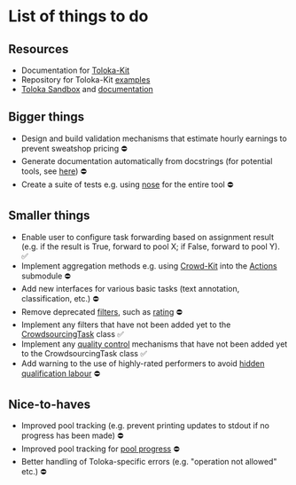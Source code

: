 # List of things to do

## Resources

- Documentation for [Toloka-Kit](https://toloka.ai/docs/toloka-kit/)
- Repository for Toloka-Kit [examples](https://github.com/Toloka/toloka-kit/tree/main/examples)
- [Toloka Sandbox](https://sandbox.toloka.yandex.com/) and [documentation](https://toloka.ai/docs/guide/concepts/sandbox.html)

## Bigger things

- Design and build validation mechanisms that estimate hourly earnings to prevent sweatshop pricing ⛔
- Generate documentation automatically from docstrings (for potential tools, see [here](https://wiki.python.org/moin/DocumentationTools)) ⛔
- Create a suite of tests e.g. using [nose](https://nose.readthedocs.io/en/latest/) for the entire tool ⛔

## Smaller things

- Enable user to configure task forwarding based on assignment result (e.g. if the result is True, forward to pool X; if False, forward to pool Y). :white_check_mark:
- Implement aggregation methods e.g. using [Crowd-Kit](https://github.com/Toloka/crowd-kit) into the [Actions](https://github.com/crowdsrc-uh/abulafia/blob/main/actions/actions.py) submodule ⛔
- Add new interfaces for various basic tasks (text annotation, classification, etc.) ⛔
- Remove deprecated [filters](https://toloka.ai/docs/guide/concepts/filters.html?lang=en), such as [rating](https://github.com/crowdsrc-uh/abulafia/blob/c186307d53d4f584e1bc4de939f0c56f6116bc70/task_specs/core_task.py#L413) ⛔
- Implement any filters that have not been added yet to the [CrowdsourcingTask](https://github.com/crowdsrc-uh/abulafia/blob/c186307d53d4f584e1bc4de939f0c56f6116bc70/task_specs/core_task.py#L351) class :white_check_mark:
- Implement any [quality control](https://toloka.ai/docs/guide/concepts/control.html?lang=en) mechanisms that have not been added yet to the CrowdsourcingTask class :white_check_mark: 
- Add warning to the use of highly-rated performers to avoid [hidden qualification labour](https://aclanthology.org/2021.acl-short.44.pdf) ⛔ 

## Nice-to-haves

- Improved pool tracking (e.g. prevent printing updates to stdout if no progress has been made) ⛔
- Improved pool tracking for [pool progress](https://github.com/crowdsrc-uh/abulafia/blob/main/functions/core_functions.py#L449) ⛔
- Better handling of Toloka-specific errors (e.g. "operation not allowed" etc.) ⛔
